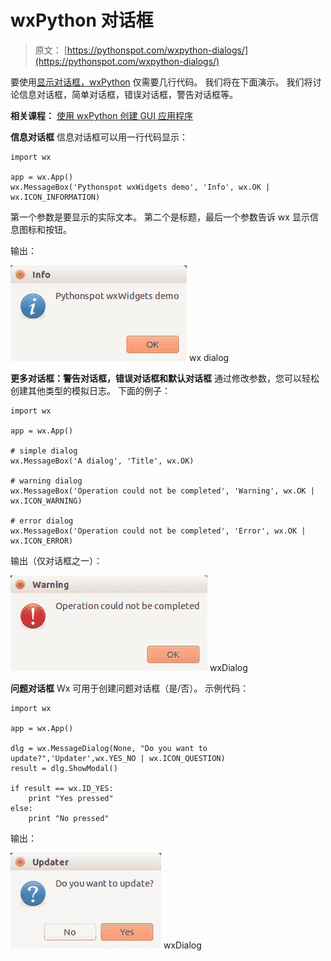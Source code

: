 # wxPython 对话框

> 原文： [https://pythonspot.com/wxpython-dialogs/](https://pythonspot.com/wxpython-dialogs/)

要使用[显示对话框，wxPython](https://pythonspot.com/wx/) 仅需要几行代码。 我们将在下面演示。 我们将讨论信息对话框，简单对话框，错误对话框，警告对话框等。

**相关课程：** [使用 wxPython 创建 GUI 应用程序](https://gum.co/qapqB)

**信息对话框** 信息对话框可以用一行代码显示：

```
import wx

app = wx.App()
wx.MessageBox('Pythonspot wxWidgets demo', 'Info', wx.OK | wx.ICON_INFORMATION)

```

第一个参数是要显示的实际文本。 第二个是标题，最后一个参数告诉 wx 显示信息图标和按钮。

输出：

![wx dialog](img/060aff2419f3f914c11c28c7e8aad94d.jpg) wx dialog

**更多对话框：警告对话框，错误对话框和默认对话框** 通过修改参数，您可以轻松创建其他类型的模拟日志。 下面的例子：

```
import wx

app = wx.App()

# simple dialog
wx.MessageBox('A dialog', 'Title', wx.OK)

# warning dialog
wx.MessageBox('Operation could not be completed', 'Warning', wx.OK | wx.ICON_WARNING)

# error dialog
wx.MessageBox('Operation could not be completed', 'Error', wx.OK | wx.ICON_ERROR)

```

输出（仅对话框之一）：

![wxDialog](img/ff4ca6bf3d6ff81f610c0b9de5338c3f.jpg) wxDialog

**问题对话框** Wx 可用于创建问题对话框（是/否）。 示例代码：

```
import wx

app = wx.App()

dlg = wx.MessageDialog(None, "Do you want to update?",'Updater',wx.YES_NO | wx.ICON_QUESTION)
result = dlg.ShowModal()

if result == wx.ID_YES:
    print "Yes pressed"
else:
    print "No pressed"

```

输出：

![wxDialog](img/7874a6d1f9758b18ee1ef3d3e4f58334.jpg) wxDialog